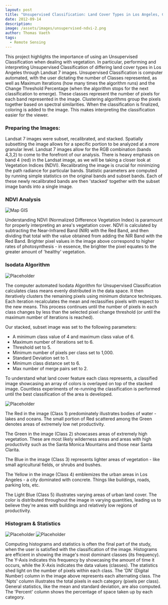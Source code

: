 ```yaml
---
layout: post
title: "Unsupervised Classification: Land Cover Types in Los Angeles, CA"
date: 2012-09-14
description: 
image: /assets/images/unsupervised-ndvi-2.png
author: Thomas Vaeth
tags: 
  - Remote Sensing
---
```


This project highlights the importance of using an Unsupervised Classification when dealing with vegetation. In particular, performing and interpreting Unsupervised Classification of differing land cover types in Los Angeles through Landsat 7 images. Unsupervised Classification is computer automated, with the user dictating the number of Classes represented, as well as Maximum Iterations (how many times the algorithm runs) and the Change Threshold Percentage (when the algorithm stops for the next classification to emerge). These classes represent the number of pixels for each band represented in the image. Clustering algorithms group the pixels together based on spectral similarities. When the classification is finalized, coloring is added to the image. This makes interpreting the classification easier for the viewer.

### Preparing the Images:

Landsat 7 images were subset, recalibrated, and stacked. Spatially subsetting the image allows for a specific portion to be analyzed at a more granular level. Landsat 7 images allow for the RGB combination (bands 4,3,2) to come to the forefront of our analysis. There is heavy emphasis on band 4 (red) in the Landsat image, as we will be taking a closer look at Vegetation Indices (NDVI). Recalibrating the image is crucial for minimizing the path radiance for particular bands. Statistic parameters are computed by running simple statistics on the original bands and subset bands. Each of these newly recalibrated bands are then 'stacked' together with the subset image bands into a single image. 

### NDVI Analysis

![Map GIS](/assets/images/unsupervised-ndvi.png)

Understanding NDVI (Normalized Difference Vegetation Index) is paramount for properly interpreting an area's vegetation cover. NDVI is calculated by subtracting the Near-Infrared Band (NIR) with the Red Band, and then dividing that total with the value obtained from adding the NIR Band with the Red Band. Brighter pixel values in the image above correspond to higher rates of photosynthesis - in essence, the brighter the pixel equates to the greater amount of 'healthy' vegetation. 

### Isodata Algorithm

![Placeholder](/assets/images/isodata.png)

The computer automated Isodata Algorithm for Unsupervised Classification calculates class means evenly distributed in the data space. It then iteratively clusters the remaining pixels using minimum distance techniques. Each iteration recalculates the mean and reclassifies pixels with respect to the new means. This process continues until the number of pixels in each class changes by less than the selected pixel change threshold (or until the maximum number of iterations is reached).

Our stacked, subset image was set to the following parameters:
 - A minimum class value of 4 and maximum class value of 6.
 - Maximum number of iterations set to 6.
 - Threshold set to 5.
 - Minimum number of pixels per class set to 1,000.
 - Standard Deviation set to 1.
 - Minimum class distance set to 6.
 - Max number of merge pairs set to 2.

 To understand what land cover feature each class represents, a classified image showcasing an array of colors is overlayed on top of the stacked image. Countless experiments of re-running the classification is performed until the best classification of the area is developed.

![Placeholder](/assets/images/unsupervised-class.png)

The Red in the image (Class 1) predominately illustrates bodies of water - lakes and oceans. The small portion of Red scattered among the Green denotes areas of extremely low net productivity.

The Green in the image (Class 2) showcases areas of extremely high vegetation. These are most likely wilderness areas and areas with high productivity such as the Santa Monica Mountains and those near Santa Clarita.

The Blue in the image (Class 3) represents lighter areas of vegetation - like small agricultural fields, or shrubs and bushes.

The Yellow in the image (Class 4) emblemizes the urban areas in Los Angeles - a city dominated with concrete. Things like buildings, roads, parking lots, etc.

The Light Blue (Class 5) illustrates varying areas of urban land cover. The color is distributed throughout the image in varying quantities, leading us to believe they're areas with buildings and relatively low regions of productivity. 

### Histogram & Statistics

![Placeholder](/assets/images/hist-1.png)
![Placeholder](/assets/images/hist-2.png)

Computing histograms and statistics is often the final part of the study, when the user is satisfied with the classification of the image. Histograms are efficient in showing the image's most dominant classes (its frequency). The Y-Axis indicates this frequency by showcasing the amount of time it occurs, while the X-Axis indicates the data values (classes). The statistics shed light on the number of pixels within each class. The 'DN' (Digital Number) column in the image above represents each alternating class. The 'Npts' column illustrates the total pixels in each category (pixels per class). General statistics, like the mean and standard deviation, are also computed. The 'Percent' column shows the percentage of space taken up by each category.







